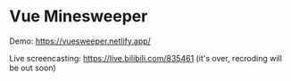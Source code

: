# Vue Minesweeper

Demo: https://vuesweeper.netlify.app/

Live screencasting: https://live.bilibili.com/835461 (it's over, recroding will be out soon)
